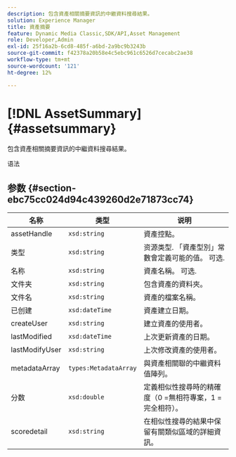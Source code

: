 ```yaml
---
description: 包含資產相關摘要資訊的中繼資料搜尋結果。
solution: Experience Manager
title: 資產摘要
feature: Dynamic Media Classic,SDK/API,Asset Management
role: Developer,Admin
exl-id: 25f16a2b-6cd8-485f-a6bd-2a9bc9b3243b
source-git-commit: f42378a20b58e4c5ebc961c6526d7cecabc2ae38
workflow-type: tm+mt
source-wordcount: '121'
ht-degree: 12%

---
```


# [!DNL AssetSummary]{#assetsummary}

包含資產相關摘要資訊的中繼資料搜尋結果。

语法

## 参数 {#section-ebc75cc024d94c439260d2e71873cc74}

| 名称 | 类型 | 说明 |
|---|---|---|
| assetHandle | `xsd:string` | 資產控點。 |
| 类型 | `xsd:string` | 资源类型. 「資產型別」常數會定義可能的值。 可选. |
| 名称 | `xsd:string` | 資產名稱。 可选. |
| 文件夹 | `xsd:string` | 包含資產的資料夾。 |
| 文件名 | `xsd:string` | 資產的檔案名稱。 |
| 已创建 | `xsd:dateTime` | 資產建立日期。 |
| createUser | `xsd:string` | 建立資產的使用者。 |
| lastModified | `xsd:dateTime` | 上次更新資產的日期。 |
| lastModifyUser | `xsd:string` | 上次修改資產的使用者。 |
| metadataArray | `types:MetadataArray` | 與資產相關聯的中繼資料值陣列。 |
| 分数 | `xsd:double` | 定義相似性搜尋時的精確度（0 =無相符專案，1 =完全相符）。 |
| scoredetail | `xsd:string` | 在相似性搜尋的結果中保留有關類似區域的詳細資訊。 |
